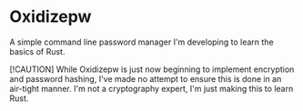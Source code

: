 # Oxidizepw
A simple command line password manager I'm developing to learn the basics of Rust.

[!CAUTION]
While Oxidizepw is just now beginning to implement encryption and password hashing, I've made no attempt to ensure this is done in an air-tight manner. I'm not a cryptography expert, I'm just making this to learn Rust.